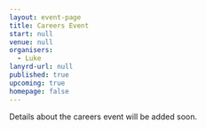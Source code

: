 ```yaml
---
layout: event-page
title: Careers Event
start: null
venue: null
organisers: 
  - Luke
lanyrd-url: null
published: true
upcoming: true
homepage: false
---
```


Details about the careers event will be added soon.

